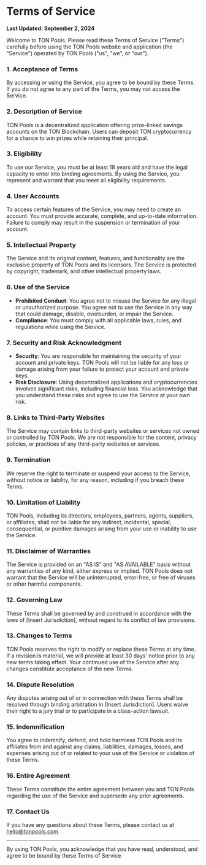 # Terms of Service

**Last Updated: September 2, 2024**

Welcome to TON Pools. Please read these Terms of Service ("Terms") carefully before using the TON Pools website and application (the "Service") operated by TON Pools ("us", "we", or "our").

### 1. Acceptance of Terms

By accessing or using the Service, you agree to be bound by these Terms. If you do not agree to any part of the Terms, you may not access the Service.

### 2. Description of Service

TON Pools is a decentralized application offering prize-linked savings accounts on the TON Blockchain. Users can deposit TON cryptocurrency for a chance to win prizes while retaining their principal.

### 3. Eligibility

To use our Service, you must be at least 18 years old and have the legal capacity to enter into binding agreements. By using the Service, you represent and warrant that you meet all eligibility requirements.

### 4. User Accounts

To access certain features of the Service, you may need to create an account. You must provide accurate, complete, and up-to-date information. Failure to comply may result in the suspension or termination of your account.

### 5. Intellectual Property

The Service and its original content, features, and functionality are the exclusive property of TON Pools and its licensors. The Service is protected by copyright, trademark, and other intellectual property laws.

### 6. Use of the Service

* **Prohibited Conduct**: You agree not to misuse the Service for any illegal or unauthorized purpose. You agree not to use the Service in any way that could damage, disable, overburden, or impair the Service.
* **Compliance**: You must comply with all applicable laws, rules, and regulations while using the Service.

### 7. Security and Risk Acknowledgment

* **Security**: You are responsible for maintaining the security of your account and private keys. TON Pools will not be liable for any loss or damage arising from your failure to protect your account and private keys.
* **Risk Disclosure**: Using decentralized applications and cryptocurrencies involves significant risks, including financial loss. You acknowledge that you understand these risks and agree to use the Service at your own risk.

### 8. Links to Third-Party Websites

The Service may contain links to third-party websites or services not owned or controlled by TON Pools. We are not responsible for the content, privacy policies, or practices of any third-party websites or services.

### 9. Termination

We reserve the right to terminate or suspend your access to the Service, without notice or liability, for any reason, including if you breach these Terms.

### 10. Limitation of Liability

TON Pools, including its directors, employees, partners, agents, suppliers, or affiliates, shall not be liable for any indirect, incidental, special, consequential, or punitive damages arising from your use or inability to use the Service.

### 11. Disclaimer of Warranties

The Service is provided on an "AS IS" and "AS AVAILABLE" basis without any warranties of any kind, either express or implied. TON Pools does not warrant that the Service will be uninterrupted, error-free, or free of viruses or other harmful components.

### 12. Governing Law

These Terms shall be governed by and construed in accordance with the laws of \[Insert Jurisdiction], without regard to its conflict of law provisions.

### 13. Changes to Terms

TON Pools reserves the right to modify or replace these Terms at any time. If a revision is material, we will provide at least 30 days' notice prior to any new terms taking effect. Your continued use of the Service after any changes constitute acceptance of the new Terms.

### 14. Dispute Resolution

Any disputes arising out of or in connection with these Terms shall be resolved through binding arbitration in \[Insert Jurisdiction]. Users waive their right to a jury trial or to participate in a class-action lawsuit.

### 15. Indemnification

You agree to indemnify, defend, and hold harmless TON Pools and its affiliates from and against any claims, liabilities, damages, losses, and expenses arising out of or related to your use of the Service or violation of these Terms.

### 16. Entire Agreement

These Terms constitute the entire agreement between you and TON Pools regarding the use of the Service and supersede any prior agreements.

### 17. Contact Us

If you have any questions about these Terms, please contact us at hello@tonpools.com

***

By using TON Pools, you acknowledge that you have read, understood, and agree to be bound by these Terms of Service.
